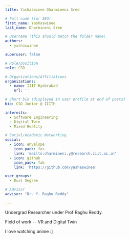 ```yaml
---
title: Yashaswinee Dharmineni Sree 

# Full name (for SEO)
first_name: Yashaswinee
last_name: Dharmineni Sree

# Username (this should match the folder name)
authors:
  - yashaswinee

superuser: false

# Role/position
role: CSD

# Organizations/Affiliations
organizations:
  - name: IIIT Hyderabad
    url: ''

# Short bio (displayed in user profile at end of posts)
bio: CSD Junior @ IIITH

interests:
  - Software Engineering
  - Digital Twin
  - Mixed Reality 

# Social/Academic Networking
social:
  - icon: envelope
    icon_pack: fas
    link: 'mailto:dharmineni.y@research.iiit.ac.in'
  - icon: github
    icon_pack: fab
    link: 'https://github.com/yashaswinee'

user_groups:
  - Dual Degree

# Advisor
advisor: "Dr. Y. Raghu Reddy"

---
```


Undergrad Researcher under Prof Raghu Reddy.

Field of work -- VR and Digital Twin

I love watching anime :]

